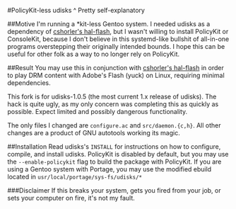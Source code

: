 #PolicyKit-less udisks
^ Pretty self-explanatory

##Motive
I'm running a \*kit-less Gentoo system. I needed udisks as a dependency of
[cshorler's hal-flash](https://github.com/cshorler/hal-flash), but I wasn't
willing to install PolicyKit or ConsoleKit, because I don't believe in this
systemd-like bullshit of all-in-one programs overstepping their originally
intended bounds. I hope this can be useful for other folk as a way to no longer
rely on PolicyKit.

##Result
You may use this in conjunction with
[cshorler's hal-flash](https://github.com/cshorler/hal-flash) in order to play
DRM content with Adobe's Flash (yuck) on Linux, requiring minimal dependencies.

This fork is for udisks-1.0.5 (the most current 1.x release of udisks). The
hack is quite ugly, as my only concern was completing this as quickly as
possible.  Expect limited and possibly dangerous functionality.

The only files I changed are `configure.ac` and `src/daemon.{c,h}`.
All other changes are a product of GNU autotools working its magic.

##Installation
Read udisks's `INSTALL` for instructions on how to configure, compile, and
install udisks. PolicyKit is disabled by default, but you may use the
`--enable-policykit` flag to build the package with PolicyKit. If you are using
a Gentoo system with Portage, you may use the modified ebuild located in
`usr/local/portage/sys-fs/udisks/*`

###Disclaimer
If this breaks your system, gets you fired from your job, or sets your computer
on fire, it's not my fault.
